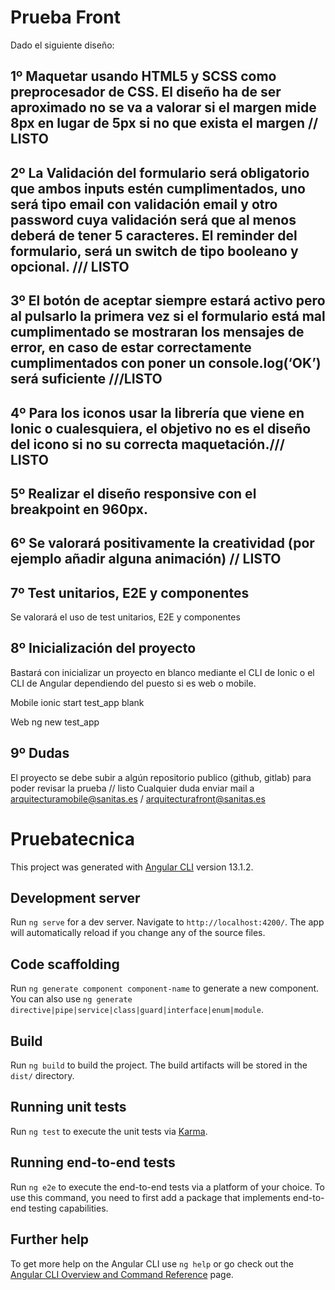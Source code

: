 # Prueba Front

Dado el siguiente diseño:


## 1º Maquetar usando HTML5 y SCSS como preprocesador de CSS. El diseño ha de ser aproximado no se va a valorar si el margen mide 8px en lugar de 5px si no que exista el margen // LISTO

## 2º La Validación del formulario será obligatorio que ambos inputs estén cumplimentados, uno será tipo email con validación email y otro password cuya validación será que al menos deberá de tener 5 caracteres. El reminder del formulario, será un switch de tipo booleano y opcional. /// LISTO

## 3º El botón de aceptar siempre estará activo pero al pulsarlo la primera vez si el formulario está mal cumplimentado se mostraran los mensajes de error, en caso de estar correctamente cumplimentados con poner un console.log(‘OK’) será suficiente ///LISTO

## 4º Para los iconos usar la librería que viene en Ionic o cualesquiera, el objetivo no es el diseño del icono si no su correcta maquetación./// LISTO

## 5º Realizar el diseño responsive  con el breakpoint en 960px.

## 6º Se valorará positivamente la creatividad (por ejemplo añadir alguna animación) // LISTO

## 7º Test unitarios, E2E y componentes

Se valorará el uso de test unitarios, E2E y componentes

## 8º Inicialización del proyecto

Bastará con inicializar un proyecto en blanco mediante el CLI de Ionic o el CLI de Angular dependiendo del puesto si es web o mobile.

Mobile
ionic start test_app blank

Web
ng new test_app

## 9º Dudas

El proyecto se debe subir a algún repositorio publico (github, gitlab) para poder revisar la prueba // listo
Cualquier duda enviar mail a arquitecturamobile@sanitas.es / arquitecturafront@sanitas.es





# Pruebatecnica

This project was generated with [Angular CLI](https://github.com/angular/angular-cli) version 13.1.2.

## Development server

Run `ng serve` for a dev server. Navigate to `http://localhost:4200/`. The app will automatically reload if you change any of the source files.

## Code scaffolding

Run `ng generate component component-name` to generate a new component. You can also use `ng generate directive|pipe|service|class|guard|interface|enum|module`.

## Build

Run `ng build` to build the project. The build artifacts will be stored in the `dist/` directory.

## Running unit tests

Run `ng test` to execute the unit tests via [Karma](https://karma-runner.github.io).

## Running end-to-end tests

Run `ng e2e` to execute the end-to-end tests via a platform of your choice. To use this command, you need to first add a package that implements end-to-end testing capabilities.

## Further help

To get more help on the Angular CLI use `ng help` or go check out the [Angular CLI Overview and Command Reference](https://angular.io/cli) page.
